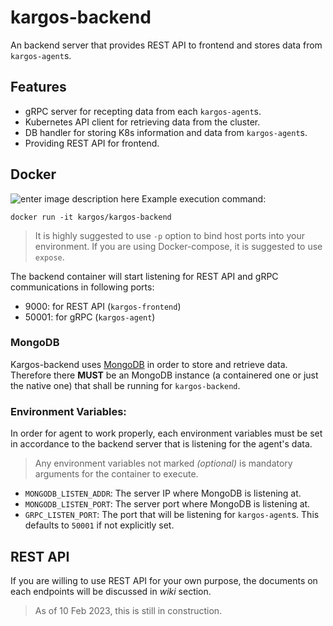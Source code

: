 # kargos-backend

An backend server that provides REST API to frontend and stores data from `kargos-agent`s.

## Features
- gRPC server for recepting data from each `kargos-agent`s.
- Kubernetes API client for retrieving data from the cluster.
- DB handler for storing K8s information and data from `kargos-agent`s.
- Providing REST API for frontend.

## Docker
![enter image description here](https://img.shields.io/docker/pulls/kargos/kargos-backend)
Example execution command:
```
docker run -it kargos/kargos-backend
```
> It is highly suggested to use `-p` option to bind host ports into your environment. If you are using Docker-compose, it is suggested to use `expose`.
> 
The backend container will start listening for REST API and gRPC communications in following ports:
- 9000: for REST API (`kargos-frontend`)
- 50001: for gRPC (`kargos-agent`)

### MongoDB
Kargos-backend uses [MongoDB](https://hub.docker.com/_/mongo) in order to store and retrieve data. Therefore there **MUST** be an MongoDB instance (a containered one or just the native one) that shall be running for `kargos-backend`.

### Environment Variables:
In order for agent to work properly, each environment variables must be set in accordance to the backend server that is listening for the agent's data.
> Any environment variables not marked *(optional)* is mandatory arguments for the container to execute.

- `MONGODB_LISTEN_ADDR`: The server IP where MongoDB is listening at.
- `MONGODB_LISTEN_PORT`: The server port where MongoDB is listening at.
- `GRPC_LISTEN_PORT`: The port that will be listening for `kargos-agent`s. This defaults to `50001` if not explicitly set.

## REST API
If you are willing to use REST API for your own purpose, the documents on each endpoints will be discussed in *wiki* section.

> As of 10 Feb 2023, this is still in construction.